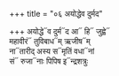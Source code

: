 +++
title = "०६ अयोद्धेव दुर्मद"

+++
अयोद्धे᳓व दुर्म᳓द आ᳓ हि᳓ जुह्वे᳓  
महावीरं᳓ तुविबाध᳓म् ऋजीष᳓म्  
ना᳓तारीद् अस्य स᳓मृतिं वधा᳓नां  
सं᳓ रुजा᳓नाः पिपिष इ᳓न्द्रशत्रुः